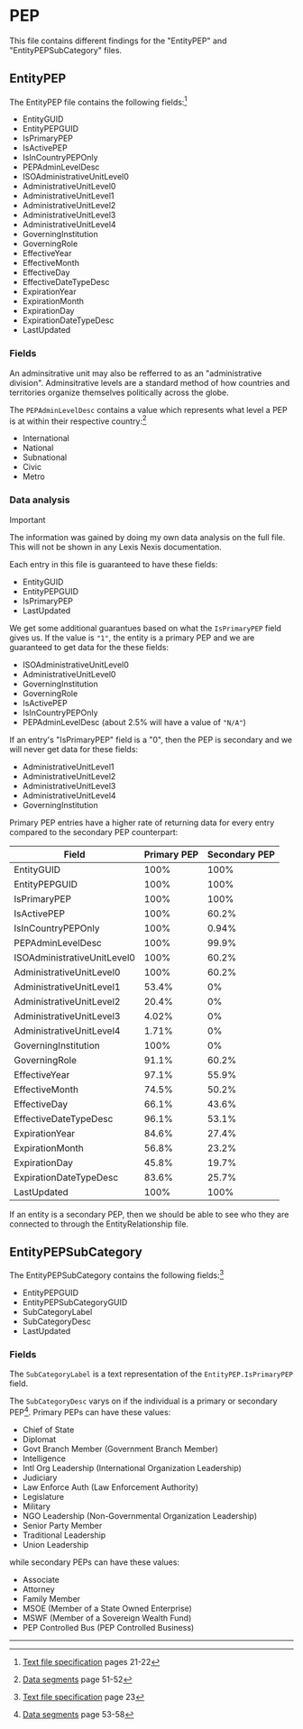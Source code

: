 # PEP

This file contains different findings for the "EntityPEP" and "EntityPEPSubCategory" files.

## EntityPEP

The EntityPEP file contains the following fields:[^1]

- EntityGUID
- EntityPEPGUID
- IsPrimaryPEP
- IsActivePEP
- IsInCountryPEPOnly
- PEPAdminLevelDesc
- ISOAdministrativeUnitLevel0
- AdministrativeUnitLevel0
- AdministrativeUnitLevel1
- AdministrativeUnitLevel2
- AdministrativeUnitLevel3
- AdministrativeUnitLevel4
- GoverningInstitution
- GoverningRole
- EffectiveYear
- EffectiveMonth
- EffectiveDay
- EffectiveDateTypeDesc
- ExpirationYear
- ExpirationMonth
- ExpirationDay
- ExpirationDateTypeDesc
- LastUpdated

### Fields

An adminsitrative unit may also be refferred to as an "administrative division". Adminsitrative levels are a standard method of how countries and territories organize themselves politically across the globe.

The `PEPAdminLevelDesc` contains a value which represents what level a PEP is at within their respective country:[^4]

- International
- National
- Subnational
- Civic
- Metro

### Data analysis

>[!important]
> The information was gained by doing my own data analysis on the full file. This will not be shown in any Lexis Nexis documentation.

Each entry in this file is guaranteed to have these fields:

- EntityGUID
- EntityPEPGUID
- IsPrimaryPEP
- LastUpdated

We get some additional guarantues based on what the `IsPrimaryPEP` field gives us. If the value is `"1"`, the entity is a primary PEP and we are guaranteed to get data for the these fields:

- ISOAdministrativeUnitLevel0
- AdministrativeUnitLevel0
- GoverningInstitution
- GoverningRole
- IsActivePEP
- IsInCountryPEPOnly
- PEPAdminLevelDesc (about 2.5% will have a value of `"N/A"`)

If an entry's "IsPrimaryPEP" field is a "0", then the PEP is secondary and we will never get data for these fields:

- AdministrativeUnitLevel1
- AdministrativeUnitLevel2
- AdministrativeUnitLevel3
- AdministrativeUnitLevel4
- GoverningInstitution

Primary PEP entries have a higher rate of returning data for every entry compared to the secondary PEP counterpart:

| Field                       | Primary PEP | Secondary PEP |
| --------------------------- | ----------- | ------------- |
| EntityGUID                  | 100%        | 100%          |
| EntityPEPGUID               | 100%        | 100%          |
| IsPrimaryPEP                | 100%        | 100%          |
| IsActivePEP                 | 100%        | 60.2%         |
| IsInCountryPEPOnly          | 100%        | 0.94%         |
| PEPAdminLevelDesc           | 100%        | 99.9%         |
| ISOAdministrativeUnitLevel0 | 100%        | 60.2%         |
| AdministrativeUnitLevel0    | 100%        | 60.2%         |
| AdministrativeUnitLevel1    | 53.4%       | 0%            |
| AdministrativeUnitLevel2    | 20.4%       | 0%            |
| AdministrativeUnitLevel3    | 4.02%       | 0%            |
| AdministrativeUnitLevel4    | 1.71%       | 0%            |
| GoverningInstitution        | 100%        | 0%            |
| GoverningRole               | 91.1%       | 60.2%         |
| EffectiveYear               | 97.1%       | 55.9%         |
| EffectiveMonth              | 74.5%       | 50.2%         |
| EffectiveDay                | 66.1%       | 43.6%         |
| EffectiveDateTypeDesc       | 96.1%       | 53.1%         |
| ExpirationYear              | 84.6%       | 27.4%         |
| ExpirationMonth             | 56.8%       | 23.2%         |
| ExpirationDay               | 45.8%       | 19.7%         |
| ExpirationDateTypeDesc      | 83.6%       | 25.7%         |
| LastUpdated                 | 100%        | 100%          |

If an entity is a secondary PEP, then we should be able to see who they are connected to through the EntityRelationship file.


## EntityPEPSubCategory

The EntityPEPSubCategory contains the following fields:[^2]

- EntityPEPGUID
- EntityPEPSubCategoryGUID
- SubCategoryLabel
- SubCategoryDesc
- LastUpdated

### Fields

The `SubCategoryLabel` is a text representation of the `EntityPEP.IsPrimaryPEP` field.

The `SubCategoryDesc` varys on if the individual is a primary or secondary PEP[^3]. Primary PEPs can have these values:

- Chief of State
- Diplomat
- Govt Branch Member (Government Branch Member)
- Intelligence
- Intl Org Leadership (International Organization Leadership)
- Judiciary
- Law Enforce Auth (Law Enforcement Authority)
- Legislature
- Military
- NGO Leadership (Non-Governmental Organization Leadership)
- Senior Party Member
- Traditional Leadership
- Union Leadership

while secondary PEPs can have these values:

- Associate
- Attorney
- Family Member
- MSOE (Member of a State Owned Enterprise)
- MSWF (Member of a Sovereign Wealth Fund)
- PEP Controlled Bus (PEP Controlled Business)

---
[^1]: [Text file specification](../../../assets/world-compliance/text-file-specification-data-plus-v1.1-2025-01-14.pdf) pages 21-22  
[^2]: [Text file specification](../../../assets/world-compliance/text-file-specification-data-plus-v1.1-2025-01-14.pdf) page 23  
[^3]: [Data segments](../../../assets/world-compliance/data-sources-2025-01-13.pdf) page 53-58  
[^4]: [Data segments](../../../assets/world-compliance/data-sources-2025-01-13.pdf) page 51-52  
